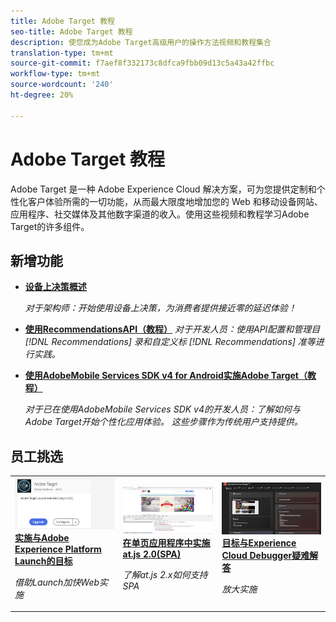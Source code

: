 ```yaml
---
title: Adobe Target 教程
seo-title: Adobe Target 教程
description: 使您成为Adobe Target高级用户的操作方法视频和教程集合
translation-type: tm+mt
source-git-commit: f7aef8f332173c8dfca9fbb09d13c5a43a42ffbc
workflow-type: tm+mt
source-wordcount: '240'
ht-degree: 20%

---
```



# Adobe Target 教程

Adobe Target 是一种 Adobe Experience Cloud 解决方案，可为您提供定制和个性化客户体验所需的一切功能，从而最大限度地增加您的 Web 和移动设备网站、应用程序、社交媒体及其他数字渠道的收入。使用这些视频和教程学习Adobe Target的许多组件。

## 新增功能

* **[设备上决策概述](implementation/on-device-decisioning-overview.md)**

   *对于架构师：开始使用设备上决策，为消费者提供接近零的延迟体验！*
* **[使用RecommendationsAPI（教程）](recommendations-api-tutorial/recs-api-overview.md)**
   *对于开发人员：使用API配置和管理目 [!DNL Recommendations] 录和自定义标 [!DNL Recommendations] 准等进行实践。*

* **[使用AdobeMobile Services SDK v4 for Android实施Adobe Target（教程）](mobile-v4/overview.md)**

   *对于已在使用AdobeMobile Services SDK v4的开发人员：了解如何与Adobe Target开始个性化应用体验。 这些步骤作为传统用户支持提供。<!-- Concepts learned here are also applicable to Adobe Experience Platform Mobile SDK (v5).-->*

<!--* **[Use Recommendations Offers (Video)](recommendations/use-recommendations-offers.md)**
    *For all Target Users: Learn how to use product recommendations in A/B and Experience Targeting Activities.*-->

<!--
* **[Create a Recommendations Activity (Video)](recommendations/create-a-recommendations-activity.md)**
    <br>
    *Recommend products to your customers at scale with this Premium feature.* -->

## 员工挑选

<table>
<tr>
  <td>
    <a href="https://docs.adobe.com/content/help/en/experience-cloud/implementing-in-websites-with-launch/implement-solutions/target.html">
      <img alt="实施与Adobe Experience Platform Launch的目标" src="assets/launch_referencearchitectureguides.png" />
    </a>
    <div>
      <a href="https://docs.adobe.com/content/help/en/experience-cloud/implementing-in-websites-with-launch/implement-solutions/target.html">
    <strong>实施与Adobe Experience Platform Launch的目标</strong>
    </a>
    </div>
    <p>
    <em>借助Launch加快Web实施</em>
    <p>
  </td>
  <td>
    <a href="implementation/implement-atjs-20-in-a-single-page-application.md">
      <img alt="在单页应用程序中实施at.js 2.0(SPA)" src="assets/implementing_adobetargetsatjs20inasinglepageapplicationspa.png" />
    </a>
    <div>
      <a href="implementation/implement-atjs-20-in-a-single-page-application.md">
    <strong>在单页应用程序中实施at.js 2.0(SPA)</strong>
    </a>
    </div>
    <p>
    <em>了解at.js 2.x如何支持SPA</em>
    <p>
  </td>
  <td>
    <a href="troubleshooting/troubleshoot-with-the-experience-cloud-debugger.md">
      <img alt="目标与Experience Cloud Debugger疑难解答" src="assets/using_the_experienceclouddebuggerwithadobetarget.png" />
    </a>
    <div>
      <a href="troubleshooting/troubleshoot-with-the-experience-cloud-debugger.md">
    <strong>目标与Experience Cloud Debugger疑难解答</strong>
    </a>
    </div>
    <p>
    <em>放大实施</em>
    <p>
  </td>
</tr>
</table>
